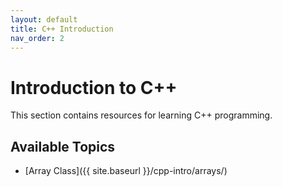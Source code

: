 ```yaml
---
layout: default
title: C++ Introduction
nav_order: 2
---
```


# Introduction to C++

This section contains resources for learning C++ programming.

## Available Topics

- [Array Class]({{ site.baseurl }}/cpp-intro/arrays/)
